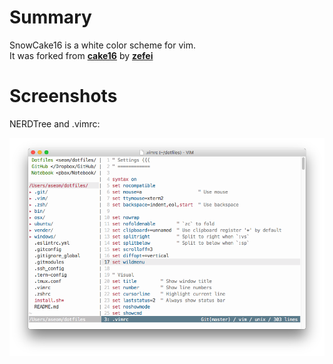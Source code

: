 Summary
=======

SnowCake16 is a white color scheme for vim.  
It was forked from **[cake16](https://github.com/zefei/cake16)** by **[zefei](https://github.com/zefei)**

Screenshots
===========

NERDTree and .vimrc:

![image](screenshots/nerdtree-vimrc.png)
